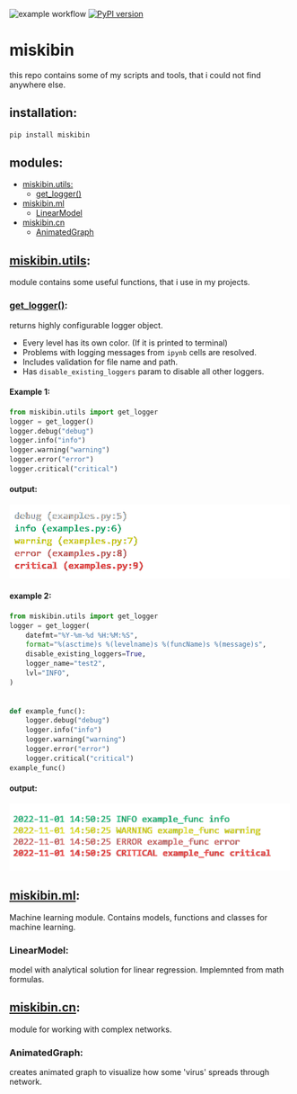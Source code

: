![example workflow](https://github.com/michalskibinski109/miskibin/actions/workflows/python-app.yml/badge.svg)
[![PyPI version](https://badge.fury.io/py/miskibin.svg)](https://badge.fury.io/py/miskibin)

# miskibin

this repo contains some of my scripts and tools, that i
could not find anywhere else.

## installation:

```bash
pip install miskibin
```

## modules:

- [miskibin.utils:](#miskibinutils)
  - [get_logger()](#get_logger)
- [miskibin.ml](#miskibinml)
  - [LinearModel](#linearmodel)
- [miskibin.cn](#miskibincn)
  - [AnimatedGraph](#AnimatedGraph)

## [miskibin.utils](src/miskibin/utils):

module contains some useful functions, that i use in my projects.

### [get_logger()](src/miskibin/utils/utils.py):

returns highly configurable logger object.

- Every level has its own color. (If it is printed to terminal)
- Problems with logging messages from `ipynb` cells are resolved.
- Includes validation for file name and path.
- Has `disable_existing_loggers` param to disable all other loggers.

#### Example 1:

```python
from miskibin.utils import get_logger
logger = get_logger()
logger.debug("debug")
logger.info("info")
logger.warning("warning")
logger.error("error")
logger.critical("critical")
```

#### output:

<img src="logging.png" width="500"/>

#### example 2:

```python
from miskibin.utils import get_logger
logger = get_logger(
    datefmt="%Y-%m-%d %H:%M:%S",
    format="%(asctime)s %(levelname)s %(funcName)s %(message)s",
    disable_existing_loggers=True,
    logger_name="test2",
    lvl="INFO",
)


def example_func():
    logger.debug("debug")
    logger.info("info")
    logger.warning("warning")
    logger.error("error")
    logger.critical("critical")
example_func()
```

#### output:

<img src="advenced_logging.png" width="500"/>

## [miskibin.ml](src/miskibin/ml):

Machine learning module. Contains models, functions and classes for machine learning.

### LinearModel:

model with analytical solution for linear regression.
Implemnted from math formulas.

## [miskibin.cn](src/miskibin/cn):

module for working with complex networks.

### AnimatedGraph:

creates animated graph to visualize how some 'virus' spreads through network.
